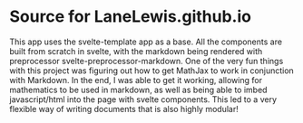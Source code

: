 # Source for LaneLewis.github.io
This app uses the svelte-template app as a base. All the components are built from scratch in svelte, with the markdown being rendered with preprocessor svelte-preprocessor-markdown. One of the very fun things with this project was figuring out how to get MathJax to work in conjunction with Markdown. In the end, I was able to get it working, allowing for mathematics to be used in markdown, as well as being able to imbed javascript/html into the page with svelte components. This led to a very flexible way of writing documents that is also highly modular!
